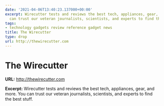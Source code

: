 ```yaml
---
date: '2021-04-06T13:40:23.137000+00:00'
excerpt: Wirecutter tests and reviews the best tech, appliances, gear, and more. You
  can trust our veteran journalists, scientists, and experts to find the best stuff.
tags:
- technology gadgets review reference gadget news
title: The Wirecutter
type: drop
url: http://thewirecutter.com
---
```


# The Wirecutter

**URL:** http://thewirecutter.com

**Excerpt:** Wirecutter tests and reviews the best tech, appliances, gear, and more. You can trust our veteran journalists, scientists, and experts to find the best stuff.
